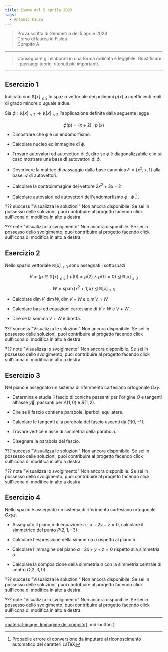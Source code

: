```yaml
---
title: Esame del 5 aprile 2023
tags:
  - Antonio Causa
---
```


> Prova scritta di Geometria del 5 aprile 2023<br>Corso di laurea in Fisica<br> Compito A

---

> Consegnare gli elaborati in una forma ordinata e leggibile. Giustificare i passaggi teorici ritenuti più importanti.

---

## Esercizio 1

Indicato con $\mathbb{R}[x]_{\leq 2}$ lo spazio vettoriale dei polinomi
$p(x)$ a coefficienti reali di grado minore o uguale a due.

Sia $\phi: \mathbb{R}[x]_{\leq 2} \rightarrow \mathbb{R}[x]_{\leq 2}$
l'applicazione definita dalla seguente legge

$$\phi(p)=(x+2) \cdot p^{\prime}(x)$$

-   Dimostrare che $\phi$ è un endomorfismo.

-   Calcolare nucleo ed immagine di $\phi$.

-   Trovare autovalori ed autovettori di $\phi$, dire se $\phi$ è
    diagonalizzabile e in tal caso mostrare una base di autovettori di
    $\phi$.

-   Descrivere la matrice di passaggio dalla base canonica
    $\mathcal{E}=\left\{x^{2}, x, 1\right\}$ alla base $\mathcal{A}$ di
    autovettori.

-   Calcolare la controimmagine del vettore $2 x^{2}+3 x-2$

-   Calcolare autovalori ed autovettori dell'endomorfismo
    $\phi \cdot \phi$ [^1] .

??? success "Visualizza le soluzioni"
    Non ancora disponibile. Se sei in possesso delle soluzioni, puoi contribuire al progetto facendo click sull'icona di modifica in alto a destra.

??? note "Visualizza lo svolgimento"
    Non ancora disponibile. Se sei in possesso dello svolgimento, puoi contribuire al progetto facendo click sull'icona di modifica in alto a destra.

## Esercizio 2

Nello spazio vettoriale $\mathbb{R}[x]_{\leq 3}$ sono assegnati i
sottospazi

$$V=\{p \in \mathbb{R}[x]_{\leq 3} \mid p(0)=p(2) \wedge p(1)=0\} \unlhd \mathbb{R}[x]_{\leq 3}$$

$$W=\operatorname{span}\left\{x^{2}+1, x\right\} \unlhd \mathbb{R}[x]_{\leq 3}$$

-   Calcolare
    $\operatorname{dim} V, \operatorname{dim} W, \operatorname{dim} V+W$
    e $\operatorname{dim} V \cap W$

-   Calcolare basi ed equazioni cartesiane di $V \cap W$ e $V+W$.

-   Dire se la somma $V+W$ è diretta.

??? success "Visualizza le soluzioni"
    Non ancora disponibile. Se sei in possesso delle soluzioni, puoi contribuire al progetto facendo click sull'icona di modifica in alto a destra.

??? note "Visualizza lo svolgimento"
    Non ancora disponibile. Se sei in possesso dello svolgimento, puoi contribuire al progetto facendo click sull'icona di modifica in alto a destra.

## Esercizio 3

Nel piano è assegnato un sistema di riferimento cartesiano ortogonale
$O x y$.

-   Determina e studia il fascio di coniche passanti per l'origine $O$ e
    tangenti all'asse $\vec{y}$, passanti per $A(1,0)$ e $B(1,2)$.

-   Dire se il fascio contiene parabole, iperboli equilatere.

-   Calcolare le tangenti alla parabola del fascio uscenti da $D(0,-1)$.

-   Trovare vertice e asse di simmetria della parabola.

-   Disegnare la parabola del fascio.

??? success "Visualizza le soluzioni"
    Non ancora disponibile. Se sei in possesso delle soluzioni, puoi contribuire al progetto facendo click sull'icona di modifica in alto a destra.

??? note "Visualizza lo svolgimento"
    Non ancora disponibile. Se sei in possesso dello svolgimento, puoi contribuire al progetto facendo click sull'icona di modifica in alto a destra.

## Esercizio 4

Nello spazio è assegnato un sistema di riferimento cartesiano ortogonale
$O x y z$.

-   Assegnato il piano $\pi$ di equazione $\pi: x-2 y-z=0$, calcolare il
    simmetrico del punto $P(2,1,-3)$

-   Calcolare l'espressione della simmetria $\sigma$ rispetto al piano
    $\pi$.

-   Calcolare l'immagine del piano $\alpha: 2 x+y+z=0$ rispetto alla
    simmetria $\sigma$.

-   Calcolare la composizione della simmetria $\sigma$ con la simmetria
    centrale di centro $C(2,3,0)$.

??? success "Visualizza le soluzioni"
    Non ancora disponibile. Se sei in possesso delle soluzioni, puoi contribuire al progetto facendo click sull'icona di modifica in alto a destra.

??? note "Visualizza lo svolgimento"
    Non ancora disponibile. Se sei in possesso dello svolgimento, puoi contribuire al progetto facendo click sull'icona di modifica in alto a destra.

---

[:material-image: Immagine del compito](img/2023-04-05.jpg){ .md-button }

[^1]: Probabile errore di conversione da imputare al riconoscimento automatico dei caratteri LaTeX